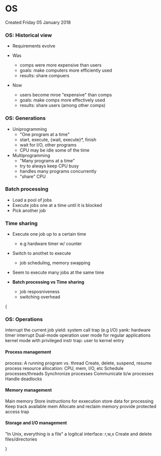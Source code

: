 # OS
Created Friday 05 January 2018

### OS: Historical view

* Requirements evolve



* Was
	* comps were more expensive than users
	* goals: make computers more efficiently used
	* results: share compuers
* Now
	* users become mroe "expensive" than comps
	* goals: make comps more effectively used
	* results: share users (among other comps)

	

### OS: Generations

* Uniprogramming
	* "One program at a time"
	* start, execute, {wait, execute}*, finish
	* wait for I/O, other programs
	* CPU may be idle some of the time
* Multiprogramming
	* "Many programs at a time"
	* try to always keep CPU busy
	* handles many programs concurrently
	* "share" CPU


### Batch processing

* Load a pool of jobs
* Execute jobs one at a time until it is blocked
* Pick another job


### Time sharing

* Execute one job up to a certain time
	* e.g hardware timer w/ counter
* Switch to anothet to execute
	* job scheduling, memory swapping
* Seem to execute many jobs at the same time



* **Batch processing vs Time sharing**
	* job resposniveness
	* switching overhead

{

### OS: Operations

interrupt the current job
yield: system call trap (e.g I/O)
yank: hardware timer interrupt
Dual-mode operation
user mode for regular applications
kernel mode with privileged instr
trap: user to kernel entry
	

#### Process management
process: A running program
vs. thread
Create, delete, suspend, resume process
resource allocation: CPU, mem, I/O, etc
Schedule processes/threads
Synchronize processes
Communicate b/w processes
Handle deadlocks


#### Memory management
Main memory
Store instructions for exxecution
store data for processing
Keep track available mem
Allocate and reclaim memory
provide protected access
trap 
	

#### Storage and I/O management
"In Unix, everything is a file"
a logitcal interface: r,w,x
Create and delete files/directories

}

